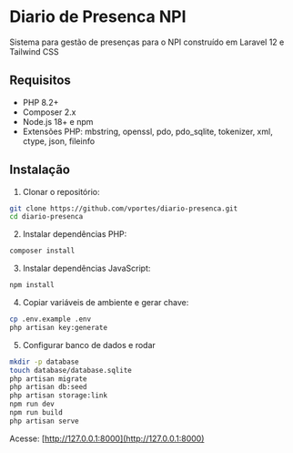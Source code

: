 # Diario de Presenca NPI

Sistema para gestão de presenças para o NPI construído em Laravel 12 e Tailwind CSS

## Requisitos

* PHP 8.2+
* Composer 2.x
* Node.js 18+ e npm
* Extensões PHP: mbstring, openssl, pdo, pdo_sqlite, tokenizer, xml, ctype, json, fileinfo

## Instalação

1. Clonar o repositório:

```bash
git clone https://github.com/vportes/diario-presenca.git
cd diario-presenca
```

2. Instalar dependências PHP:

```bash
composer install
```

3. Instalar dependências JavaScript:

```bash
npm install
```

4. Copiar variáveis de ambiente e gerar chave:

```bash
cp .env.example .env
php artisan key:generate
```

5. Configurar banco de dados e rodar
```bash
mkdir -p database
touch database/database.sqlite
php artisan migrate
php artisan db:seed
php artisan storage:link
npm run dev
npm run build
php artisan serve
```

Acesse: [http://127.0.0.1:8000](http://127.0.0.1:8000)
